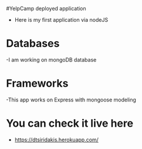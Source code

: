#YelpCamp deployed application
- Here is my first application via nodeJS

# Databases
-I am working on mongoDB database

# Frameworks
-This app works on Express with mongoose modeling

# You can check it live here
- https://dtsiridakis.herokuapp.com/
